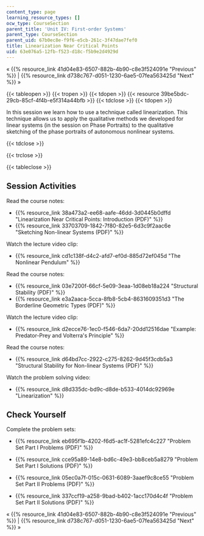 ```yaml
---
content_type: page
learning_resource_types: []
ocw_type: CourseSection
parent_title: 'Unit IV: First-order Systems'
parent_type: CourseSection
parent_uid: 67b0ec8e-f9f6-e5cb-261c-3f47dae7fef0
title: Linearization Near Critical Points
uid: 63e076a5-12fb-f523-d18c-f5b9e2d4929d
---
```


« {{% resource_link 41d04e83-6507-882b-4b90-c8e3f524091e "Previous" %}} | {{% resource_link d738c767-d051-1230-6ae5-07fea563425d "Next" %}} »

{{< tableopen >}}
{{< tropen >}}
{{< tdopen >}}
{{< resource 39be5bdc-29cb-85cf-4f4b-e5f314a44bfb >}}
{{< tdclose >}}
{{< tdopen >}}


In this session we learn how to use a technique called linearization. This technique allows us to apply the qualitative methods we developed for linear systems (in the session on Phase Portraits) to the qualitative sketching of the phase portraits of autonomous nonlinear systems.


{{< tdclose >}}

{{< trclose >}}

{{< tableclose >}}

Session Activities
------------------

Read the course notes:

*   {{% resource_link 38a473a2-ee68-aafe-46dd-3d0445b0dffd "Linearization Near Critical Points: Introduction (PDF)" %}}
*   {{% resource_link 33703709-1842-7f80-82e5-6d3c9f2aac6e "Sketching Non-linear Systems (PDF)" %}}

Watch the lecture video clip:

*   {{% resource_link cd1c138f-d4c2-afd7-ef0d-885d72ef045d "The Nonlinear Pendulum" %}}

Read the course notes:

*   {{% resource_link 03e7200f-66cf-5e09-3eaa-1d08eb18a224 "Structural Stability (PDF)" %}}
*   {{% resource_link e3a2aaca-5cca-8fb8-5cb4-8631609351d3 "The Borderline Geometric Types (PDF)" %}}

Watch the lecture video clip:

*   {{% resource_link d2ecce76-1ec0-f546-6da7-20dd12516dae "Example: Predator-Prey and Volterra's Principle" %}}

Read the course notes:

*   {{% resource_link d64bd7cc-2922-c275-8262-9d45f3cdb5a3 "Structural Stability for Non-linear Systems (PDF)" %}}

Watch the problem solving video:

*   {{% resource_link d8d335dc-bd9c-d8de-b533-4014dc92969e "Linearization" %}}

Check Yourself
--------------

Complete the problem sets:

*   {{% resource_link eb695f1b-4202-f6d5-ac1f-5281efc4c227 "Problem Set Part I Problems (PDF)" %}}
*   {{% resource_link cce95a89-14e8-bd6c-49e3-bb8ceb5a8279 "Problem Set Part I Solutions (PDF)" %}}
  
*   {{% resource_link 05ec0a7f-015c-0631-6089-3aaef9c8ce55 "Problem Set Part II Problems (PDF)" %}}
*   {{% resource_link 337ccf19-a258-9bad-b402-1acc170d4c4f "Problem Set Part II Solutions (PDF)" %}}

« {{% resource_link 41d04e83-6507-882b-4b90-c8e3f524091e "Previous" %}} | {{% resource_link d738c767-d051-1230-6ae5-07fea563425d "Next" %}} »